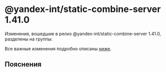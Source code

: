 # @yandex-int/static-combine-server 1.41.0

<!-- ЧЕЛОВЕЧЕСКОЕ ВСТУПЛЕНИЕ -->

Изменения, вошедшие в релиз @yandex-int/static-combine-server 1.41.0, разделены на группы:

Все важные изменения подробно описаны [ниже](#Пояснения).

## Пояснения

